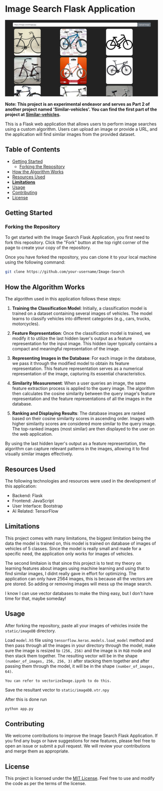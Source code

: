 # Image Search Flask Application

![Image Search App](app_screenshot.png)

**Note: This project is an experimental endeavor and serves as Part 2 of another project named 'Similar-vehicles'. You can find the first part of the project at [Similar-vehicles](https://github.com/ivanrj7j/Similar-vehicles).**

This is a Flask web application that allows users to perform image searches using a custom algorithm. Users can upload an image or provide a URL, and the application will find similar images from the provided dataset.

## Table of Contents

- [Getting Started](#getting-started)
  - [Forking the Repository](#forking-the-repository)
- [How the Algorithm Works](#how-the-algorithm-works)
- [Resources Used](#resources-used)
- [**Limitations**](#limitations)
- [Usage](#usage)
- [Contributing](#contributing)
- [License](#license)

## Getting Started

### Forking the Repository

To get started with the Image Search Flask Application, you first need to fork this repository. Click the "Fork" button at the top right corner of the page to create your copy of the repository.

Once you have forked the repository, you can clone it to your local machine using the following command:

```bash
git clone https://github.com/your-username/Image-Search
```

## How the Algorithm Works

The algorithm used in this application follows these steps:

1. **Training the Classification Model**: Initially, a classification model is trained on a dataset containing several images of vehicles. The model learns to classify vehicles into different categories (e.g., cars, trucks, motorcycles).

2. **Feature Representation**: Once the classification model is trained, we modify it to utilize the last hidden layer's output as a feature representation for the input image. This hidden layer typically contains a compact and meaningful representation of the image.

3. **Representing Images in the Database**: For each image in the database, we pass it through the modified model to obtain its feature representation. This feature representation serves as a numerical representation of the image, capturing its essential characteristics.

4. **Similarity Measurement**: When a user queries an image, the same feature extraction process is applied to the query image. The algorithm then calculates the cosine similarity between the query image's feature representation and the feature representations of all the images in the database.

5. **Ranking and Displaying Results**: The database images are ranked based on their cosine similarity scores in ascending order. Images with higher similarity scores are considered more similar to the query image. The top-ranked images (most similar) are then displayed to the user on the web application.

By using the last hidden layer's output as a feature representation, the algorithm can capture relevant patterns in the images, allowing it to find visually similar images effectively.

## Resources Used

The following technologies and resources were used in the development of this application:

- Backend: Flask
- Frontend: JavaScript
- User Interface: Bootstrap
- AI Related: TensorFlow

## Limitations

This project comes with many limitations, the biggest limitation being the data the model is trained on, this model is trained on database of images of vehicles of 5 classes. Since the model is really small and made for a specific need, the application only works for images of vehicles.

The second limitaion is that since this project is to test my theory on learning features about images using machine learning and using that to find similar images, I didnt really gave in effort for optimizing. The application can only have 2564 images, this is because all the vectors are pre stored. So adding or removing images will mess up the image search.

I know I can use vector databases to make the thing easy, but I don't have time for that, maybe someday!

## Usage

After forking the repository, paste all your images of vehicles inside the `static/imageDB` directory.

Load `model.h5` file using `tensorflow.keras.models.load_model` method and then pass through all the images in your directory through the model, make sure the image is resized to `(256, 256)` and the image is in `RGB` mode and then stack them together. The resulting vector will be in the shape `(number_of_images, 256, 256, 3)` after stacking them together and after passing them through the model, it will be in the shape `(number_of_images, 64)`.

```
You can refer to vectorizeImage.ipynb to do this.
```

Save the resultant vector to `static/imageDB.vtr.npy`

After this is done run 

```bash
python app.py
```

## Contributing

We welcome contributions to improve the Image Search Flask Application. If you find any bugs or have suggestions for new features, please feel free to open an issue or submit a pull request. We will review your contributions and merge them as appropriate.

## License

This project is licensed under the [MIT License](LICENSE). Feel free to use and modify the code as per the terms of the license.
